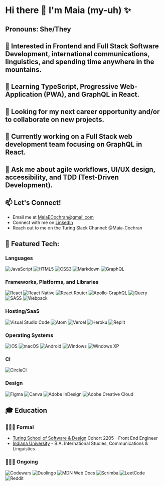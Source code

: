 # Hi there 👋   I'm Maia (my-uh) ✨
## Pronouns: She/They

## 👀 Interested in Frontend and Full Stack Software Development, international communications, linguistics, and spending time anywhere in the mountains. 
## 🌱 Learning TypeScript, Progressive Web-Application (PWA), and GraphQL in React. 
## 💞️ Looking for my next career opportunity and/or to collaborate on new projects.
## 🔭 Currently working on a Full Stack web development team focusing on GraphQL in React. 
## 💬 Ask me about agile workflows, UI/UX design, accessibility, and TDD (Test-Driven Development).
## 📫 Let's Connect!
- Email me at [MaiaECochran@gmail.com](mailto:MaiaECochran@gmail.com)
- Connect with me on [LinkedIn](https://www.linkedin.com/in/maiaecochran/)
- Reach out to me on the Turing Slack Channel: @Maia-Cochran

## 👾 Featured Tech: 
### Languages
![JavaScript](https://img.shields.io/badge/javascript-%23323330.svg?style=for-the-badge&logo=javascript&logoColor=%23F7DF1E) ![HTML5](https://img.shields.io/badge/html5-%23E34F26.svg?style=for-the-badge&logo=html5&logoColor=white) ![CSS3](https://img.shields.io/badge/css3-%231572B6.svg?style=for-the-badge&logo=css3&logoColor=white) ![Markdown](https://img.shields.io/badge/markdown-%23000000.svg?style=for-the-badge&logo=markdown&logoColor=white) ![GraphQL](https://img.shields.io/badge/-GraphQL-E10098?style=for-the-badge&logo=graphql&logoColor=white)

### Frameworks, Platforms, and Libraries
![React](https://img.shields.io/badge/react-%2320232a.svg?style=for-the-badge&logo=react&logoColor=%2361DAFB) ![React Native](https://img.shields.io/badge/react_native-%2320232a.svg?style=for-the-badge&logo=react&logoColor=%2361DAFB) ![React Router](https://img.shields.io/badge/React_Router-CA4245?style=for-the-badge&logo=react-router&logoColor=white) ![Apollo-GraphQL](https://img.shields.io/badge/-ApolloGraphQL-311C87?style=for-the-badge&logo=apollo-graphql) ![jQuery](https://img.shields.io/badge/jquery-%230769AD.svg?style=for-the-badge&logo=jquery&logoColor=white) ![SASS](https://img.shields.io/badge/SASS-hotpink.svg?style=for-the-badge&logo=SASS&logoColor=white) ![Webpack](https://img.shields.io/badge/webpack-%238DD6F9.svg?style=for-the-badge&logo=webpack&logoColor=black)

### Hosting/SaaS
![Visual Studio Code](https://img.shields.io/badge/Visual%20Studio%20Code-0078d7.svg?style=for-the-badge&logo=visual-studio-code&logoColor=white) ![Atom](https://img.shields.io/badge/Atom-%2366595C.svg?style=for-the-badge&logo=atom&logoColor=white) ![Vercel](https://img.shields.io/badge/vercel-%23000000.svg?style=for-the-badge&logo=vercel&logoColor=white) ![Heroku](https://img.shields.io/badge/heroku-%23430098.svg?style=for-the-badge&logo=heroku&logoColor=white) ![Replit](https://img.shields.io/badge/Replit-DD1200?style=for-the-badge&logo=Replit&logoColor=white)

### Operating Systems
![iOS](https://img.shields.io/badge/iOS-000000?style=for-the-badge&logo=ios&logoColor=white) ![macOS](https://img.shields.io/badge/mac%20os-000000?style=for-the-badge&logo=macos&logoColor=F0F0F0) ![Android](https://img.shields.io/badge/Android-3DDC84?style=for-the-badge&logo=android&logoColor=white) ![Windows](https://img.shields.io/badge/Windows-0078D6?style=for-the-badge&logo=windows&logoColor=white) ![Windows XP](https://img.shields.io/badge/Windows%20xp-003399?style=for-the-badge&logo=windowsxp&logoColor=white)

### CI
![CircleCI](https://img.shields.io/badge/circle%20ci-%23161616.svg?style=for-the-badge&logo=circleci&logoColor=white)

### Design
![Figma](https://img.shields.io/badge/figma-%23F24E1E.svg?style=for-the-badge&logo=figma&logoColor=white) ![Canva](https://img.shields.io/badge/Canva-%2300C4CC.svg?style=for-the-badge&logo=Canva&logoColor=white) ![Adobe InDesign](https://img.shields.io/badge/Adobe%20InDesign-49021F?style=for-the-badge&logo=adobeindesign&logoColor=white) ![Adobe Creative Cloud](https://img.shields.io/badge/Adobe%20Creative%20Cloud-DA1F26.svg?style=for-the-badge&logo=Adobe%20Creative%20Cloud&logoColor=white)

## 🎓 Education

### 👩🏼‍🎓 Formal 
- [Turing School of Software & Design](https://turing.edu/) Cohort 2205 - Front End Engineer 
- [Indiana University](https://www.indiana.edu/) - B.A. International Studies, Communications & Linguistics

### 👩🏼‍💻 Ongoing 
![Codewars](https://img.shields.io/badge/Codewars-B1361E?style=for-the-badge&logo=codewars&logoColor=grey) ![Duolingo](https://img.shields.io/badge/Duolingo-%234DC730.svg?style=for-the-badge&logo=Duolingo&logoColor=white) ![MDN Web Docs](https://img.shields.io/badge/MDN_Web_Docs-black?style=for-the-badge&logo=mdnwebdocs&logoColor=white) ![Scrimba](https://img.shields.io/badge/scrimba-2B283A?style=for-the-badge&logo=scrimba&logoColor=white) ![LeetCode](https://img.shields.io/badge/LeetCode-000000?style=for-the-badge&logo=LeetCode&logoColor=#d16c06) ![Reddit](https://img.shields.io/badge/Reddit-%23FF4500.svg?style=for-the-badge&logo=Reddit&logoColor=white)

<!--
**Maia-Cochran/Maia-Cochran** is a ✨ _special_ ✨ repository because its `README.md` (this file) appears on your GitHub profile.

Here are some ideas to get you started:

- 🔭 I’m currently working on 
- 🌱 I’m currently learning ...
- 👯 I’m looking to collaborate on ...
- 🤔 I’m looking for help with ...
- 💬 Ask me about ...
-  How to reach me: ...
![TypeScript](https://img.shields.io/badge/typescript-%23007ACC.svg?style=for-the-badge&logo=typescript&logoColor=white)
- ⚡ Fun fact: ...
-->
